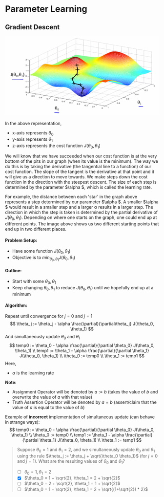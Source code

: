 # Parameter Learning



## Gradient Descent

![Gradient Descent](images/image01.PNG)

In the above representation,

- x-axis represents $\theta_0$
- y-axis represents $\theta_1$
- z-axis represents the cost function $J(\theta_0, \theta_1)$

We will know that we have succeeded when our cost function is at the very bottom of the pits in our graph (when its value is the minimum). The way we do this is by taking the derivative (the tangential line to a function) of our cost function. The slope of the tangent is the derivative at that point and it will give us a direction to move towards. We make steps down the cost function in the direction with the steepest descent. The size of each step is determined by the parameter $\alpha $, which is called the learning rate.

For example, the distance between each 'star' in the graph above represents a step determined by our parameter $\alpha $. A smaller $\alpha $ would result in a smaller step and a larger α results in a larger step. The direction in which the step is taken is determined by the partial derivative of $J(\theta_0,\theta_1)$. Depending on where one starts on the graph, one could end up at different points. The image above shows us two different starting points that end up in two different places.

#### Problem Setup:

- Have some function $J(\theta_0, \theta_1)$
- Objective is to $min_{\theta_0, \theta_1} J(\theta_0, \theta_1)$

#### Outline:

- Start with some $\theta_0, \theta_1$
- Keep changing $\theta_0, \theta_1$ to reduce $J(\theta_0, \theta_1)$ until we hopefully end up at a minimum

#### Algorithm:

Repeat until convergence for $j=0$ and $j=1$
$$
\theta_j := \theta_j - \alpha \frac{\partial}{\partial\theta_j} J(\theta_0, \theta_1)
$$
And simultaneously update $\theta_0$ and $\theta_1$
$$
temp0 := \theta_0 - \alpha \frac{\partial}{\partial \theta_0} J(\theta_0, \theta_1) \\
temp1 := \theta_1 - \alpha \frac{\partial}{\partial \theta_1} J(\theta_0, \theta_1) \\
\theta_0 := temp0 \\
\theta_1 := temp1
$$
Here,

- $\alpha$ is the learning rate

**Note:**

- Assignment Operator will be denoted by $a:=b$ (takes the value of $b$ and overwrite the value of $a$ with that value)
- Truth Assertion Operator will be denoted by $a=b$ (assert/claim that the value of $a$ is equal to the value of $b$)

Example of **incorrect** implementation of simultaneous update (can behave in strange ways):
$$
temp0 := \theta_0 - \alpha \frac{\partial}{\partial \theta_0} J(\theta_0, \theta_1) \\
\theta_0 := temp0 \\
temp1 := \theta_1 - \alpha \frac{\partial}{\partial \theta_1} J(\theta_0, \theta_1) \\
\theta_1 := temp1
$$

> Suppose $\theta_0 = 1$ and $\theta_1=2$, and we simultaneously update $\theta_0$ and $\theta_1$ using the rule $\theta_j := \theta_j + \sqrt{\theta_0 \theta_1}$ (for $j=0$ and $j=1$). What are the resulting values of $\theta_0$ and $\theta_1$?
>
> - [ ] $\theta_0 = 1, \theta_1 = 2$
> - [x] $\theta_0 = 1 + \sqrt{2}, \theta_1 = 2 + \sqrt{2}$
> - [ ] $\theta_0 = 2 + \sqrt{2}, \theta_1 = 1 + \sqrt{2}$
> - [ ] $\theta_0 = 1 + \sqrt{2}, \theta_1 = 2 + \sqrt{(1+\sqrt{2}) * 2}$

